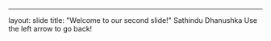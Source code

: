 ---
layout: slide
title: "Welcome to our second slide!"
Sathindu Dhanushka
Use the left arrow to go back!
